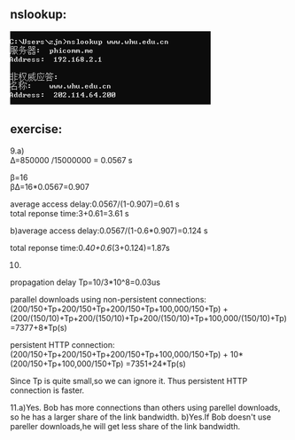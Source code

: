 nslookup:
-----
![](https://raw.githubusercontent.com/zhangjianan803/picture/master/nslookup.png)      

exercise:
-----

9.a)  
Δ=850000 /15000000 = 0.0567 s  

β=16  
βΔ=16*0.0567=0.907  

average access delay:0.0567/(1-0.907)=0.61 s  
total reponse time:3+0.61=3.61 s

b)average access delay:0.0567/(1-0.6*0.907)=0.124 s  

total reponse time:0.4*0+0.6*(3+0.124)=1.87s

10.
propagation delay Tp=10/3*10^8=0.03us  

parallel downloads using non-persistent connections:
(200/150+Tp+200/150+Tp+200/150+Tp+100,000/150+Tp) + (200/(150/10)+Tp+200/(150/10)+Tp+200/(150/10)+Tp+100,000/(150/10)+Tp) =7377+8*Tp(s)

persistent HTTP connection:
(200/150+Tp+200/150+Tp+200/150+Tp+100,000/150+Tp) + 10*(200/150+Tp+100,000/150+Tp) =7351+24*Tp(s)

Since Tp is quite small,so we can ignore it. Thus persistent HTTP connection is faster.

11.a)Yes. Bob has more connections than others using parellel downloads, so he has a larger share of the link 
bandwidth.
   b)Yes.If Bob doesn't use pareller downloads,he will get less share of the link bandwidth.
